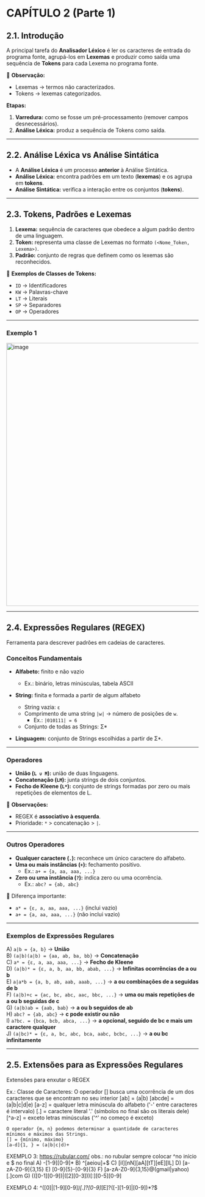 # CAPÍTULO 2 (Parte 1)

## 2.1. Introdução

A principal tarefa do **Analisador Léxico** é ler os caracteres de entrada do programa fonte, agrupá-los em **Lexemas** e produzir como saída uma sequência de **Tokens** para cada Lexema no programa fonte.  

📌 **Observação:**  
- Lexemas → termos não caracterizados.  
- Tokens → lexemas categorizados.  

**Etapas:**
1. **Varredura:** como se fosse um pré-processamento (remover campos desnecessários).  
2. **Análise Léxica:** produz a sequência de Tokens como saída.  

---

## 2.2. Análise Léxica vs Análise Sintática

- A **Análise Léxica** é um processo **anterior** à Análise Sintática.  
- **Análise Léxica:** encontra padrões em um texto (**lexemas**) e os agrupa em **tokens**.  
- **Análise Sintática:** verifica a interação entre os conjuntos (**tokens**).  

---

## 2.3. Tokens, Padrões e Lexemas

1. **Lexema:** sequência de caracteres que obedece a algum padrão dentro de uma linguagem.  
2. **Token:** representa uma classe de Lexemas no formato `(<Nome_Token, Lexema>)`.  
3. **Padrão:** conjunto de regras que definem como os lexemas são reconhecidos.  

📌 **Exemplos de Classes de Tokens:**
- `ID` → Identificadores  
- `KW` → Palavras-chave  
- `LT` → Literais  
- `SP` → Separadores  
- `OP` → Operadores  

---

### Exemplo 1
<img width="1080" height="688" alt="image" src="https://github.com/user-attachments/assets/0b6945af-0cee-4ce2-baf7-be6e0947d9b2" />

---

## 2.4. Expressões Regulares (REGEX)

Ferramenta para descrever padrões em cadeias de caracteres.

### Conceitos Fundamentais

- **Alfabeto:** finito e não vazio  
  - Ex.: binário, letras minúsculas, tabela ASCII  

- **String:** finita e formada a partir de algum alfabeto  
  - String vazia: `ε`  
  - Comprimento de uma string `|w|` → número de posições de `w`.  
    - Ex.: `|010111| = 6`  
  - Conjunto de todas as Strings: Σ\*  

- **Linguagem:** conjunto de Strings escolhidas a partir de Σ\*.  

---

### Operadores

- **União (`L ∪ M`):** união de duas linguagens.  
- **Concatenação (`LM`):** junta strings de dois conjuntos.  
- **Fecho de Kleene (`L*`):** conjunto de strings formadas por zero ou mais repetições de elementos de L.  

📌 **Observações:**
- REGEX é **associativo à esquerda**.  
- Prioridade: `*` > concatenação > `|`.  

---

### Outros Operadores

- **Qualquer caractere (`.`):** reconhece um único caractere do alfabeto.  
- **Uma ou mais instâncias (`+`):** fechamento positivo.  
  - Ex.: `a+ = {a, aa, aaa, ...}`  
- **Zero ou uma instância (`?`):** indica zero ou uma ocorrência.  
  - Ex.: `abc? = {ab, abc}`  

📌 Diferença importante:  
- `a* = {ε, a, aa, aaa, ...}` (inclui vazio)  
- `a+ = {a, aa, aaa, ...}` (não inclui vazio)  

---

### Exemplos de Expressões Regulares

A) `a|b = {a, b}` → **União**  
B) `(a|b)(a|b) = {aa, ab, ba, bb}` → **Concatenação**  
C) `a* = {ε, a, aa, aaa, ...}` → **Fecho de Kleene**  
D) `(a|b)* = {ε, a, b, aa, bb, abab, ...}` → **Infinitas ocorrências de a ou b**  
E) `a|a*b = {a, b, ab, aab, aaab, ...}` → **a ou combinações de a seguidas de b**  
F) `(a|b)+c = {ac, bc, abc, aac, bbc, ...}` → **uma ou mais repetições de a ou b seguidas de c**  
G) `(a|b)ab = {aab, bab}` → **a ou b seguidos de ab**  
H) `abc? = {ab, abc}` → **c pode existir ou não**  
I) `a?bc. = {bca, bcb, abca, ...}` → **a opcional, seguido de bc e mais um caractere qualquer**  
J) `(a|bc)* = {ε, a, bc, abc, bca, aabc, bcbc, ...}` → **a ou bc infinitamente**  

---

## 2.5. Extensões para as Expressões Regulares

Extensões para enxutar o REGEX

Ex.:
Classe de Caracteres:
	O operador [] busca uma ocorrência de um dos caracteres que se encontram no seu interior
	[ab] = (a|b)
	[abcde] = (a|b|c|d|e)
	[a-z] = qualquer letra minúscula do alfabeto ('-' entre caracteres é intervalo)
	[.] = caractere literal '.' (símbolos no final são os literais dele)
	[^a-z] = exceto letras minúsculas ('^' no começo é exceto)
	
	O operador {m, n} podemos determinar a quantidade de caracteres mínimos e máximos das Strings. 
	[] = {mínimo, máximo}
	[a-d]{1, } = (a|b|c|d)+

EXEMPLO 3:
https://rubular.com/
obs.: no rubular sempre colocar ^no início e $ no final
A) -[1-9][0-9]* 
B) ^[aeiou]+$
C) [iI][nN][aA][tT][eE][lL] 
D) [a-zA-Z0-9]{3,15}
E) [0-9]{5}-[0-9]{3}
F) [a-zA-Z0-9]{3,15}@(gmail|yahoo)[.]com
G) (([0-1][0-9])|([2][0-3]))[:][0-5][0-9]

EXEMPLO 4:
^([0]|[1-9][0-9]*)[.]?[0-9]*[E]?([-][1-9]|[0-9])*?$
	









